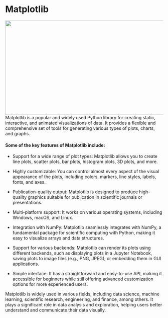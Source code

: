 # Matplotlib

<img src="https://th.bing.com/th/id/OIP.XPVMSi5pYioLrOrRw5APpAHaBx?pid=ImgDet&rs=1" width="800" height="300"/>
Matplotlib is a popular and widely used Python library for creating static, interactive, and animated visualizations of data. It provides a flexible and comprehensive set of tools for generating various types of plots, charts, and graphs.

#### Some of the key features of Matplotlib include:

+ Support for a wide range of plot types: Matplotlib allows you to create line plots, scatter plots, bar plots, histogram plots, 3D plots, and more.

+ Highly customizable: You can control almost every aspect of the visual appearance of the plots, including colors, markers, line styles, labels, fonts, and axes.

+ Publication-quality output: Matplotlib is designed to produce high-quality graphics suitable for publication in scientific journals or presentations.

+ Multi-platform support: It works on various operating systems, including Windows, macOS, and Linux.

+ Integration with NumPy: Matplotlib seamlessly integrates with NumPy, a fundamental package for scientific computing with Python, making it easy to visualize arrays and data structures.

+ Support for various backends: Matplotlib can render its plots using different backends, such as displaying plots in a Jupyter Notebook, saving plots to image files (e.g., PNG, JPEG), or embedding them in GUI applications.

+ Simple interface: It has a straightforward and easy-to-use API, making it accessible for beginners while still offering advanced customization options for more experienced users.

Matplotlib is widely used in various fields, including data science, machine learning, scientific research, engineering, and finance, among others. It plays a significant role in data analysis and exploration, helping users better understand and communicate their data visually.
